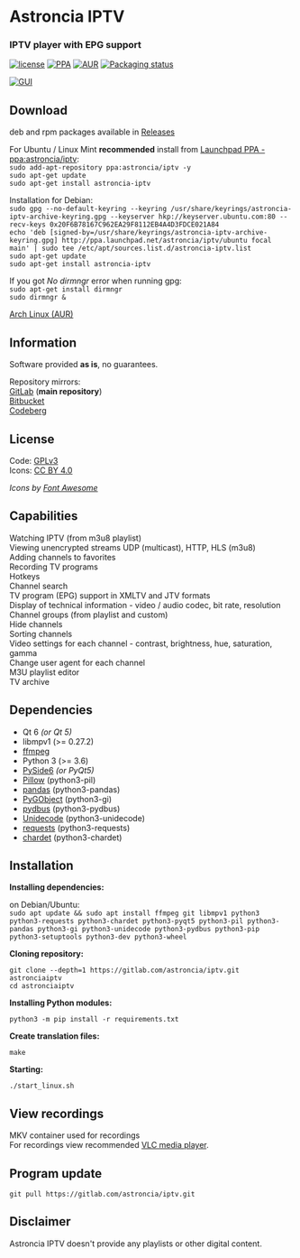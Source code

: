 # Astroncia IPTV
### IPTV player with EPG support

[![license](https://img.shields.io/badge/license-GPL%20v.3-green.svg)](https://gitlab.com/astroncia/iptv/-/blob/master/COPYING) [![PPA](https://img.shields.io/badge/PPA-available-green.svg)](https://launchpad.net/~astroncia/+archive/ubuntu/iptv) [![AUR](https://img.shields.io/aur/version/astronciaiptv)](https://aur.archlinux.org/packages/astronciaiptv/) [![Packaging status](https://repology.org/badge/tiny-repos/astronciaiptv.svg)](https://repology.org/project/astronciaiptv/versions)  

[![GUI](https://gitlab.com/astroncia/iptv/-/raw/master/screenshots/astroncia-iptv-screenshot-thumb.png)](https://gitlab.com/astroncia/iptv/-/raw/master/screenshots/astroncia-iptv-screenshot.png)  

## Download

deb and rpm packages available in [Releases](https://gitlab.com/astroncia/iptv/-/releases)  
  
For Ubuntu / Linux Mint **recommended** install from [Launchpad PPA - ppa:astroncia/iptv](https://launchpad.net/~astroncia/+archive/ubuntu/iptv):  
```sudo add-apt-repository ppa:astroncia/iptv -y```  
```sudo apt-get update```  
```sudo apt-get install astroncia-iptv```  
  
Installation for Debian:  
```sudo gpg --no-default-keyring --keyring /usr/share/keyrings/astroncia-iptv-archive-keyring.gpg --keyserver hkp://keyserver.ubuntu.com:80 --recv-keys 0x20F6B78167C962EA29F8112EB4A4D3FDCE021A84```  
```echo 'deb [signed-by=/usr/share/keyrings/astroncia-iptv-archive-keyring.gpg] http://ppa.launchpad.net/astroncia/iptv/ubuntu focal main' | sudo tee /etc/apt/sources.list.d/astroncia-iptv.list```  
```sudo apt-get update```  
```sudo apt-get install astroncia-iptv```  
  
If you got *No dirmngr* error when running gpg:  
```sudo apt-get install dirmngr```  
```sudo dirmngr &```  
  
[Arch Linux (AUR)](https://aur.archlinux.org/packages/astronciaiptv/)  

## Information

Software provided **as is**, no guarantees.  

Repository mirrors:  
[GitLab](https://gitlab.com/astroncia/iptv) (**main repository**)  
[Bitbucket](https://bitbucket.org/astroncia/astroncia-iptv/src/master/)  
[Codeberg](https://codeberg.org/astroncia/iptv)  

## License

Code: [GPLv3](https://gitlab.com/astroncia/iptv/-/blob/master/COPYING)  
Icons: [CC BY 4.0](https://creativecommons.org/licenses/by/4.0/)  
  
*Icons by [Font Awesome](https://fontawesome.com/)*  

## Capabilities

Watching IPTV (from m3u8 playlist)  
Viewing unencrypted streams UDP (multicast), HTTP, HLS (m3u8)  
Adding channels to favorites  
Recording TV programs  
Hotkeys  
Channel search  
TV program (EPG) support in XMLTV and JTV formats  
Display of technical information - video / audio codec, bit rate, resolution  
Channel groups (from playlist and custom)  
Hide channels  
Sorting channels  
Video settings for each channel - contrast, brightness, hue, saturation, gamma  
Change user agent for each channel  
M3U playlist editor  
TV archive  

## Dependencies

- Qt 6 *(or Qt 5)*
- libmpv1 (>= 0.27.2)
- [ffmpeg](https://ffmpeg.org/)
- Python 3 (>= 3.6)
- [PySide6](https://pypi.org/project/PySide6/) *(or PyQt5)*
- [Pillow](https://pypi.org/project/Pillow/) (python3-pil)
- [pandas](https://pypi.org/project/pandas/) (python3-pandas)
- [PyGObject](https://pypi.org/project/PyGObject/) (python3-gi)
- [pydbus](https://pypi.org/project/pydbus/) (python3-pydbus)
- [Unidecode](https://pypi.org/project/Unidecode/) (python3-unidecode)
- [requests](https://pypi.org/project/requests/) (python3-requests)
- [chardet](https://pypi.org/project/chardet/) (python3-chardet)

## Installation

**Installing dependencies:**

on Debian/Ubuntu:  
```sudo apt update && sudo apt install ffmpeg git libmpv1 python3 python3-requests python3-chardet python3-pyqt5 python3-pil python3-pandas python3-gi python3-unidecode python3-pydbus python3-pip python3-setuptools python3-dev python3-wheel```

**Cloning repository:**

```git clone --depth=1 https://gitlab.com/astroncia/iptv.git astronciaiptv```  
```cd astronciaiptv```  

**Installing Python modules:**  

```python3 -m pip install -r requirements.txt```  

**Create translation files:**  
  
```make```  

**Starting:**

```./start_linux.sh```

## View recordings

MKV container used for recordings  
For recordings view recommended [VLC media player](https://www.videolan.org/).  

## Program update

```git pull https://gitlab.com/astroncia/iptv.git```  

## Disclaimer

Astroncia IPTV doesn't provide any playlists or other digital content.  
